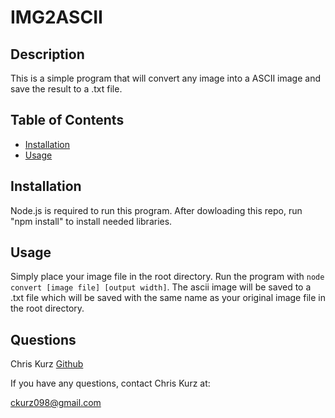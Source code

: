 

# IMG2ASCII

## Description
This is a simple program that will convert any image into a ASCII image and save the result to a .txt file. 



## Table of Contents  
    
* [Installation](#installation)
* [Usage](#usage) 

## Installation
Node.js is required to run this program. After dowloading this repo, run "npm install" to install needed libraries.
         

## Usage
Simply place your image file in the root directory. Run the program with ```node convert [image file] [output width]```. The ascii image will be saved to a .txt file which will be saved with the same name as your original image file in the root directory.
           
## Questions
Chris Kurz              [Github](https://github.com/chriskurz098)

If you have any questions, contact Chris Kurz at:

[ckurz098@gmail.com](mailto:ckurz098@gmail.com)

